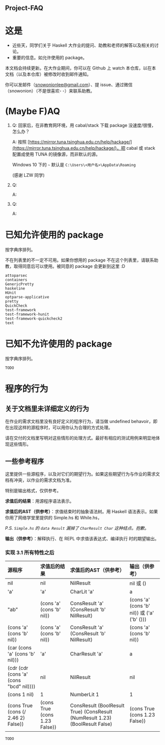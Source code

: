 Project-FAQ
---

# 这是

+ 近些天，同学们关于 Haskell 大作业的提问、助教和老师的解答以及相关的讨论。
+ 重要的信息。如允许使用的 package。

本文档会持续更新。在大作业期间，你可以在 Github 上 watch 本仓库，以在本文档（以及本仓库）被修改时收到邮件通知。

你可以发邮件（snowonionlee@gmail.com）、提 issue、通过微信（snowonion）（不是很喜欢- -）来联系助教。


# (Maybe F)AQ

1. Q: 回家后，在非教育网环境，用 cabal/stack 下载 package 没速度/很慢，怎么办？

	A: 按照 [https://mirror.tuna.tsinghua.edu.cn/help/hackage/](https://mirror.tuna.tsinghua.edu.cn/help/hackage/)，把 cabal 或 stack 配置成使用 TUNA 的镜像源，而非默认的源。

	Windows 10 下的 `~` 默认是 `C:\Users\<用户名>\AppData\Roaming`

	(感谢 LZW 同学)

1. Q:

	A:

1. Q:

	A:

# 已知允许使用的 package

按字典序排列。

不在列表里的不一定不可用。如果你想用的 package 不在这个列表里，请联系助教，取得同意后可以使用。被同意的 package 会更新到这里 :D

```
attoparsec
containers
GenericPretty
haskeline
HUnit
optparse-applicative
pretty
QuickCheck
test-framework
test-framework-hunit
test-framework-quickcheck2
text

```

# 已知不允许使用的 package

按字典序排列。

```
TODO
```

# 程序的行为

## 关于文档里未详细定义的行为

在作业的需求文档里没有良好定义的程序行为，请当做 undefined behavoir，即在出现这样的源程序时，可以用你认为合理的方式处理。

请在交付的文档里写明对这些情形的处理方式。最好有相应的测试用例来明显地体现这些情形。

## 一些参考程序

这里提供一些源程序，以及对它们的期望行为。如果这些期望行为与作业的需求文档有冲突，以作业的需求文档为准。<!--（包括上述的 undefined behavoir）-->

特别是输出格式，仅供参考。

**求值后的结果**：用源程序语法表示。

**求值后的AST（供参考）**：求值结束时的抽象语法树。用 Haskell 语法表示。如果你用了网络学堂里提供的 Simple.hs 和 While.hs，

*P.S. `Simple.hs` 的 `data Result` 漏掉了 `CharResult Char` 这种结点。抱歉。*

**输出（供参考）**：解释执行、在 REPL 中求值该表达式、编译执行 时的期望输出。

### 实现 3.1 所有特性之后

| 源程序 | 求值后的结果 |  求值后的AST（供参考） | 输出（供参考）
| :--------   | :---   | :---- | :---|
|nil|nil|NilResult|nil 或 ()|
|'a'|'a'|CharLit 'a'|a
|"ab"|(cons 'a' (cons 'b' nil))|ConsResult 'a' (ConsResult 'b' NilResult) | (cons 'a' (cons 'b' nil)) 或 ('a' ('b' ()))
|(cons 'a' (cons 'b' nil))|(cons 'a' (cons 'b' nil))| ConsResult 'a' (ConsResult 'b' NilResult)|(cons 'a' (cons 'b' nil))
|(car (cons 'a' (cons 'b' nil)))|'a'|CharResult 'a'|a
|(cdr (cdr (cons 'a' (cons "bcd" nil))))|nil|NilResult|nil
|(cons 1 nil)|1|NumberLit 1|1
|(cons True (cons (/ 2.46 2) False))|(cons True (cons 1.23 False))|ConsResult (BoolResult True) (ConsResult (NumResult 1.23) (BoolResult False)|(cons True (cons 1.23 False))

`TODO`
